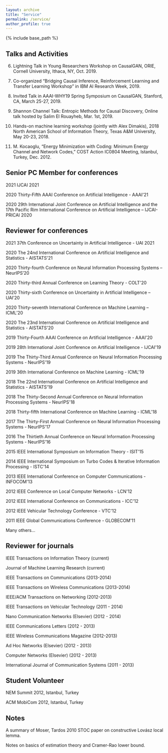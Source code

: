 ```yaml
---
layout: archive
title: "Service"
permalink: /service/
author_profile: true
---
```


{% include base_path %}


## Talks and Activities
6. Lightning Talk in Young Researchers Workshop on CausalGAN, ORIE, Cornell University, Ithaca, NY, Oct. 2019.

5. Co-organized “Bridging Causal Inference, Reinforcement Learning and Transfer Learning Workshop” in IBM AI Research Week, 2019. 

4. Invited Talk in AAAI-WHY19 Spring Symposium on CausalGAN, Stanford, CA, March 25-27, 2019.

3. Shannon Channel Talk: Entropic Methods for Causal Discovery, Online talk hosted by Salim El Rouayheb, Mar. 1st, 2019. 

2. Hands-on machine learning workshop (jointly with Alex Dimakis), 2018 North American School of Information Theory, Texas A&M University, May 20-23, 2018.

1. M. Kocaoglu, “Energy Minimization with Coding: Minimum Energy Channel and Network Codes,” COST Action IC0804 Meeting, Istanbul, Turkey, Dec. 2012.


## Senior PC Member for conferences
2021 IJCAI 2021

2020 Thirty-Fifth AAAI Conference on Artificial Intelligence - AAAI'21

2020 29th International Joint Conference on Artificial Intelligence and the 17th Pacific Rim International Conference on Artificial Intelligence – IJCAI-PRICAI 2020

## Reviewer for conferences
2021 37th Conference on Uncertainty in Artificial Intelligence - UAI 2021

2020 The 24nd International Conference on Artificial Intelligence and Statistics - AISTATS'21

2020 Thirty-fourth Conference on Neural Information Processing Systems – NeurIPS’20

2020 Thirty-third Annual Conference on Learning Theory - COLT'20

2020 Thirty-sixth Conference on Uncertainty in Artificial Intelligence – UAI’20

2020 Thirty-seventh International Conference on Machine Learning – ICML’20

2020 The 23nd International Conference on Artificial Intelligence and Statistics - AISTATS'20

2019 Thirty-Fourth AAAI Conference on Artificial Intelligence - AAAI'20

2019 28th International Joint Conference on Artificial Intelligence - IJCAI'19

2019 The Thirty-Third Annual Conference on Neural Information Processing Systems - NeurIPS'19

2019 36th International Conference on Machine Learning - ICML'19

2018 The 22nd International Conference on Artificial Intelligence and Statistics - AISTATS'19

2018 The Thirty-Second Annual Conference on Neural Information Processing Systems - NeurIPS'18

2018 Thirty-fifth International Conference on Machine Learning - ICML'18

2017 The Thirty-First Annual Conference on Neural Information Processing Systems - NeurIPS'17

2016 The Thirtieth Annual Conference on Neural Information Processing Systems - NeurIPS'16

2015 IEEE International Symposium on Information Theory - ISIT'15

2014 IEEE International Symposium on Turbo Codes & Iterative Information Processing - ISTC'14 

2013 IEEE International Conference on Computer Communications - INFOCOM'13

2012 IEEE Conference on Local Computer Networks - LCN'12

2012 IEEE International Conference on Communications - ICC'12

2012 IEEE Vehicular Technology Conference - VTC'12

2011 IEEE Global Communications Conference - GLOBECOM'11

Many others...
                           

## Reviewer for journals
IEEE Transactions on Information Theory (current)

Journal of Machine Learning Research (current)

IEEE Transactions on Communications (2013-2014)

IEEE Transactions on Wireless Communications (2013-2014)

IEEE/ACM Transactions on Networking (2012-2013)

IEEE Transactions on Vehicular Technology (2011 - 2014)

Nano Communication Networks (Elsevier) (2012 - 2014)

IEEE Communications Letters (2012 - 2013)

IEEE Wireless Communications Magazine (2012-2013)

Ad Hoc Networks (Elsevier) (2012 - 2013)

Computer Networks (Elsevier) (2012 - 2013)

International Journal of Communication Systems (2011 - 2013)


## Student Volunteer
NEM Summit 2012, Istanbul, Turkey

ACM MobiCom 2012, Istanbul, Turkey



## Notes
A summary of Moser, Tardos 2010 STOC paper on constructive Lovász local lemma.

Notes on basics of estimation theory and Cramer-Rao lower bound.
